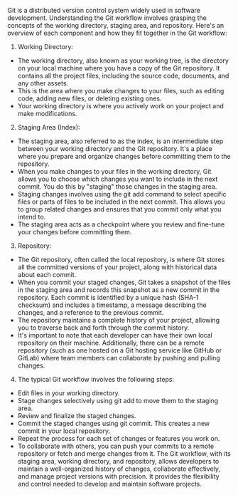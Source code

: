 Git is a distributed version control system widely used in software development. Understanding the Git workflow involves grasping the concepts of the working directory, staging area, and repository. Here's an overview of each component and how they fit together in the Git workflow:

 1) Working Directory:

 * The working directory, also known as your working tree, is the directory on your local machine where you have a copy of the Git repository.  It
    contains all the project files, including the source code, documents, and any other assets.
 * This is the area where you make changes to your files, such as editing code, adding new files, or deleting existing ones.
 * Your working directory is where you actively work on your project and make modifications.

 2) Staging Area (Index):

 * The staging area, also referred to as the index, is an intermediate step between your working directory and the Git repository. It's a     place where you prepare and organize changes before committing them to the repository.
 * When you make changes to your files in the working directory, Git allows you to choose which changes you want to include in the next commit. You do this by "staging" those changes in the staging area.
 * Staging changes involves using the git add command to select specific files or parts of files to be included in the next commit. This allows you to group related changes and ensures that you commit only what you intend to.
 * The staging area acts as a checkpoint where you review and fine-tune your changes before committing them.

3) Repository:

* The Git repository, often called the local repository, is where Git stores all the committed versions of your project, along with
 historical data about each commit.
* When you commit your staged changes, Git takes a snapshot of the files in the staging area and records this snapshot as a new commit in the repository. Each commit is identified by a unique hash (SHA-1 checksum) and includes a timestamp, a message describing the changes, and a reference to the previous commit.
 * The repository maintains a complete history of your project, allowing you to traverse back and forth through the commit history.
 * It's important to note that each developer can have their own local repository on their machine. Additionally, there can be a remote repository (such as one hosted on a Git hosting service like GitHub or GitLab) where team members can collaborate by pushing and pulling changes.

 4) The typical Git workflow involves the following steps:

 * Edit files in your working directory.
* Stage changes selectively using git add to move them to the staging area.
* Review and finalize the staged changes.
* Commit the staged changes using git commit. This creates a new commit in your local repository.
* Repeat the process for each set of changes or features you work on.
* To collaborate with others, you can push your commits to a remote repository or fetch and merge changes from it.
    The Git workflow, with its staging area, working directory, and repository, allows developers to maintain a well-organized history of changes, collaborate effectively, and manage project versions with precision. It provides the flexibility and control needed to develop and maintain software projects.

